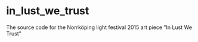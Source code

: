 # in_lust_we_trust
The source code for the Norrköping light festival 2015 art piece "In Lust We Trust"
